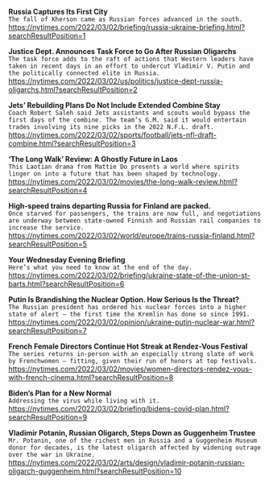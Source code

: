 **Russia Captures Its First City**\
`The fall of Kherson came as Russian forces advanced in the south.`\
https://nytimes.com/2022/03/02/briefing/russia-ukraine-briefing.html?searchResultPosition=1

**Justice Dept. Announces Task Force to Go After Russian Oligarchs**\
`The task force adds to the raft of actions that Western leaders have taken in recent days in an effort to undercut Vladimir V. Putin and the politically connected elite in Russia.`\
https://nytimes.com/2022/03/02/us/politics/justice-dept-russia-oligarchs.html?searchResultPosition=2

**Jets’ Rebuilding Plans Do Not Include Extended Combine Stay**\
`Coach Robert Saleh said Jets assistants and scouts would bypass the first days of the combine. The team’s G.M. said it would entertain trades involving its nine picks in the 2022 N.F.L. draft.`\
https://nytimes.com/2022/03/02/sports/football/jets-nfl-draft-combine.html?searchResultPosition=3

**‘The Long Walk’ Review: A Ghostly Future in Laos**\
`This Laotian drama from Mattie Do presents a world where spirits linger on into a future that has been shaped by technology.`\
https://nytimes.com/2022/03/02/movies/the-long-walk-review.html?searchResultPosition=4

**High-speed trains departing Russia for Finland are packed.**\
`Once starved for passengers, the trains are now full, and negotiations are underway between state-owned Finnish and Russian rail companies to increase the service.`\
https://nytimes.com/2022/03/02/world/europe/trains-russia-finland.html?searchResultPosition=5

**Your Wednesday Evening Briefing**\
`Here’s what you need to know at the end of the day.`\
https://nytimes.com/2022/03/02/briefing/ukraine-state-of-the-union-st-barts.html?searchResultPosition=6

**Putin Is Brandishing the Nuclear Option. How Serious Is the Threat?**\
`The Russian president has ordered his nuclear forces into a higher state of alert — the first time the Kremlin has done so since 1991.`\
https://nytimes.com/2022/03/02/opinion/ukraine-putin-nuclear-war.html?searchResultPosition=7

**French Female Directors Continue Hot Streak at Rendez-Vous Festival**\
`The series returns in-person with an especially strong slate of work by Frenchwomen — fitting, given their run of honors at top festivals.`\
https://nytimes.com/2022/03/02/movies/women-directors-rendez-vous-with-french-cinema.html?searchResultPosition=8

**Biden’s Plan for a New Normal**\
`Addressing the virus while living with it.`\
https://nytimes.com/2022/03/02/briefing/bidens-covid-plan.html?searchResultPosition=9

**Vladimir Potanin, Russian Oligarch, Steps Down as Guggenheim Trustee**\
`Mr. Potanin, one of the richest men in Russia and a Guggenheim Museum donor for decades, is the latest oligarch affected by widening outrage over the war in Ukraine.`\
https://nytimes.com/2022/03/02/arts/design/vladimir-potanin-russian-oligarch-guggenheim.html?searchResultPosition=10

